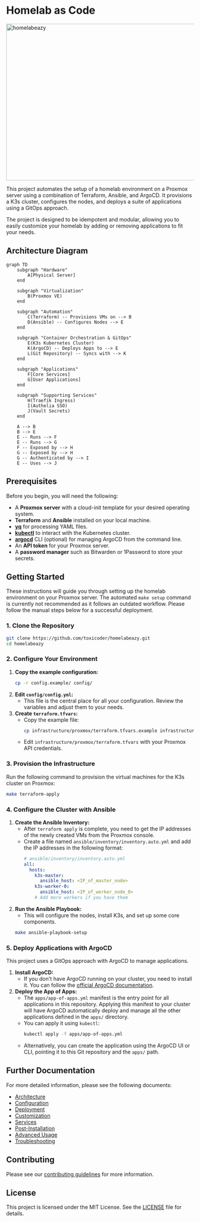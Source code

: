 # Homelab as Code

<img width="760" height="420" alt="homelabeazy" src="https://github.com/user-attachments/assets/36680064-3e62-4a1b-b558-989c29bb0e9c" />

This project automates the setup of a homelab environment on a Proxmox server using a combination of Terraform, Ansible, and ArgoCD. It provisions a K3s cluster, configures the nodes, and deploys a suite of applications using a GitOps approach.

The project is designed to be idempotent and modular, allowing you to easily customize your homelab by adding or removing applications to fit your needs.

## Architecture Diagram

```mermaid
graph TD
    subgraph "Hardware"
        A[Physical Server]
    end

    subgraph "Virtualization"
        B(Proxmox VE)
    end

    subgraph "Automation"
        C(Terraform) -- Provisions VMs on --> B
        D(Ansible) -- Configures Nodes --> E
    end

    subgraph "Container Orchestration & GitOps"
        E(K3s Kubernetes Cluster)
        K(ArgoCD) -- Deploys Apps to --> E
        L(Git Repository) -- Syncs with --> K
    end

    subgraph "Applications"
        F[Core Services]
        G[User Applications]
    end

    subgraph "Supporting Services"
        H(Traefik Ingress)
        I(Authelia SSO)
        J(Vault Secrets)
    end

    A --> B
    B --> E
    E -- Runs --> F
    E -- Runs --> G
    F -- Exposed by --> H
    G -- Exposed by --> H
    G -- Authenticated by --> I
    E -- Uses --> J
```

## Prerequisites

Before you begin, you will need the following:

-   A **Proxmox server** with a cloud-init template for your desired operating system.
-   **Terraform** and **Ansible** installed on your local machine.
-   **[yq](https://github.com/mikefarah/yq#install)** for processing YAML files.
-   **[kubectl](https://kubernetes.io/docs/tasks/tools/install-kubectl/)** to interact with the Kubernetes cluster.
-   **[argocd](https://argo-cd.readthedocs.io/en/stable/cli_installation/)** CLI (optional) for managing ArgoCD from the command line.
-   An **API token** for your Proxmox server.
-   A **password manager** such as Bitwarden or 1Password to store your secrets.

## Getting Started

These instructions will guide you through setting up the homelab environment on your Proxmox server. The automated `make setup` command is currently not recommended as it follows an outdated workflow. Please follow the manual steps below for a successful deployment.

### 1. Clone the Repository

```bash
git clone https://github.com/toxicoder/homelabeazy.git
cd homelabeazy
```

### 2. Configure Your Environment

1.  **Copy the example configuration:**
    ```bash
    cp -r config.example/ config/
    ```
2.  **Edit `config/config.yml`:**
    - This file is the central place for all your configuration. Review the variables and adjust them to your needs.
3.  **Create `terraform.tfvars`:**
    - Copy the example file:
      ```bash
      cp infrastructure/proxmox/terraform.tfvars.example infrastructure/proxmox/terraform.tfvars
      ```
    - Edit `infrastructure/proxmox/terraform.tfvars` with your Proxmox API credentials.

### 3. Provision the Infrastructure

Run the following command to provision the virtual machines for the K3s cluster on Proxmox:

```bash
make terraform-apply
```

### 4. Configure the Cluster with Ansible

1.  **Create the Ansible Inventory:**
    - After `terraform apply` is complete, you need to get the IP addresses of the newly created VMs from the Proxmox console.
    - Create a file named `ansible/inventory/inventory.auto.yml` and add the IP addresses in the following format:
      ```yaml
      # ansible/inventory/inventory.auto.yml
      all:
        hosts:
          k3s-master:
            ansible_host: <IP_of_master_node>
          k3s-worker-0:
            ansible_host: <IP_of_worker_node_0>
          # Add more workers if you have them
      ```
2.  **Run the Ansible Playbook:**
    - This will configure the nodes, install K3s, and set up some core components.
    ```bash
    make ansible-playbook-setup
    ```

### 5. Deploy Applications with ArgoCD

This project uses a GitOps approach with ArgoCD to manage applications.

1.  **Install ArgoCD:**
    - If you don't have ArgoCD running on your cluster, you need to install it. You can follow the [official ArgoCD documentation](https://argo-cd.readthedocs.io/en/stable/getting_started/).
2.  **Deploy the App of Apps:**
    - The `apps/app-of-apps.yml` manifest is the entry point for all applications in this repository. Applying this manifest to your cluster will have ArgoCD automatically deploy and manage all the other applications defined in the `apps/` directory.
    - You can apply it using `kubectl`:
      ```bash
      kubectl apply -f apps/app-of-apps.yml
      ```
    - Alternatively, you can create the application using the ArgoCD UI or CLI, pointing it to this Git repository and the `apps/` path.

## Further Documentation

For more detailed information, please see the following documents:

- [Architecture](docs/architecture.md)
- [Configuration](docs/configuration.md)
- [Deployment](docs/deployment.md)
- [Customization](docs/customization.md)
- [Services](docs/services.md)
- [Post-Installation](docs/post-installation.md)
- [Advanced Usage](docs/advanced-usage.md)
- [Troubleshooting](docs/troubleshooting.md)

## Contributing

Please see our [contributing guidelines](CONTRIBUTING.md) for more information.

## License

This project is licensed under the MIT License. See the [LICENSE](LICENSE) file for details.
